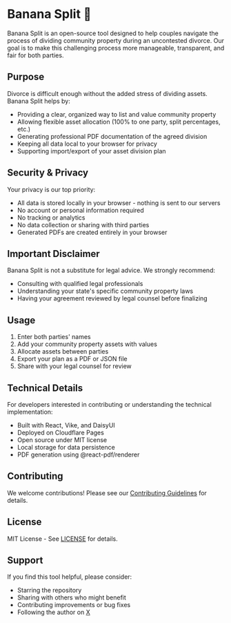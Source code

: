 # Banana Split 🍌

Banana Split is an open-source tool designed to help couples navigate the process of dividing community property during an uncontested divorce. Our goal is to make this challenging process more manageable, transparent, and fair for both parties.

## Purpose

Divorce is difficult enough without the added stress of dividing assets. Banana Split helps by:

- Providing a clear, organized way to list and value community property
- Allowing flexible asset allocation (100% to one party, split percentages, etc.)
- Generating professional PDF documentation of the agreed division
- Keeping all data local to your browser for privacy
- Supporting import/export of your asset division plan

## Security & Privacy

Your privacy is our top priority:

- All data is stored locally in your browser - nothing is sent to our servers
- No account or personal information required
- No tracking or analytics
- No data collection or sharing with third parties
- Generated PDFs are created entirely in your browser

## Important Disclaimer

Banana Split is not a substitute for legal advice. We strongly recommend:

- Consulting with qualified legal professionals
- Understanding your state's specific community property laws
- Having your agreement reviewed by legal counsel before finalizing

## Usage

1. Enter both parties' names
2. Add your community property assets with values
3. Allocate assets between parties
4. Export your plan as a PDF or JSON file
5. Share with your legal counsel for review

## Technical Details

For developers interested in contributing or understanding the technical implementation:

- Built with React, Vike, and DaisyUI
- Deployed on Cloudflare Pages
- Open source under MIT license
- Local storage for data persistence
- PDF generation using @react-pdf/renderer

## Contributing

We welcome contributions! Please see our [Contributing Guidelines](CONTRIBUTING.md) for details.

## License

MIT License - See [LICENSE](LICENSE) for details.

## Support

If you find this tool helpful, please consider:

- Starring the repository
- Sharing with others who might benefit
- Contributing improvements or bug fixes
- Following the author on [X](https://x.com/benallfree)

